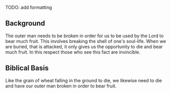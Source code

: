 TODO: add formatting

## Background

The outer man needs to be broken in order for us to be used by the Lord to bear much fruit. This involves breaking the shell of one's soul-life. When we are buried, that is attacked, it only gives us the opportunity to die and bear much fruit. In this respect those who see this fact are invincible. 

## Biblical Basis

Like the grain of wheat falling in the ground to die, we likewise need to die and have our outer man broken in order to bear fruit.